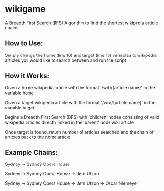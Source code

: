 # wikigame
A Breadth First Search (BFS) Algorithm to find the shortest wikipedia article chains

## How to Use:
Simply change the home (line 16) and target (line 18) variables to wikipedia articles you would like to search between and run the script

## How it Works:
Given a home wikipedia article with the format '/wiki/{article name}' in the variable home

Given a target wikipedia article with the format '/wiki/{article name}' in the variable target

Begins a Breadth First Search (BFS) with 'children' nodes consisting of valid wikipedia articles directly linked in the 'parent' node wiki article

Once target is found, return number of articles searched and the chain of articles back to the home article

## Example Chains:
Sydney -> Sydney Opera House

Sydney -> Sydney Opera House -> Jørn Utzon

Sydney -> Sydney Opera House -> Jørn Utzon -> Oscar Niemeyer
